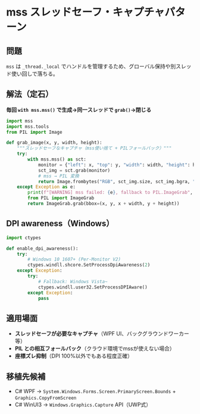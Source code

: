 # mss スレッドセーフ・キャプチャパターン

## 問題
`mss` は `_thread._local` でハンドルを管理するため、グローバル保持や別スレッド使い回しで落ちる。

## 解法（定石）
**毎回 `with mss.mss()` で生成→同一スレッドで `grab()`→閉じる**

```python
import mss
import mss.tools
from PIL import Image

def grab_image(x, y, width, height):
    """スレッドセーフなキャプチャ（mss使い捨て + PILフォールバック）"""
    try:
        with mss.mss() as sct:
            monitor = {"left": x, "top": y, "width": width, "height": height}
            sct_img = sct.grab(monitor)
            # mss → PIL 変換
            return Image.frombytes("RGB", sct_img.size, sct_img.bgra, "raw", "BGRX")
    except Exception as e:
        print(f"[WARNING] mss failed: {e}, fallback to PIL.ImageGrab", file=sys.stderr)
        from PIL import ImageGrab
        return ImageGrab.grab(bbox=(x, y, x + width, y + height))
```

## DPI awareness（Windows）
```python
import ctypes

def enable_dpi_awareness():
    try:
        # Windows 10 1607+ (Per-Monitor V2)
        ctypes.windll.shcore.SetProcessDpiAwareness(2)
    except Exception:
        try:
            # Fallback: Windows Vista~
            ctypes.windll.user32.SetProcessDPIAware()
        except Exception:
            pass
```

## 適用場面
- **スレッドセーフが必要なキャプチャ**（WPF UI、バックグラウンドワーカー等）
- **PIL との相互フォールバック**（クラウド環境でmssが使えない場合）
- **座標ズレ抑制**（DPI 100%以外でもある程度正確）

## 移植先候補
- C# WPF → `System.Windows.Forms.Screen.PrimaryScreen.Bounds` + `Graphics.CopyFromScreen`
- C# WinUI3 → `Windows.Graphics.Capture` API（UWP式）
